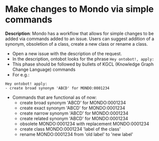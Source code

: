 # Make changes to Mondo via simple commands

**Description**: Mondo has a workflow that allows for simple changes to be added via commands added to an issue. Users can suggest addition of a synonym, obsoletion of a class, create a new class or rename a class. 

- Open a new issue with the description of the request.
 - In the description, ontobot looks for the phrase `Hey ontobot!, apply: `
 - This phase should be followed by bullets of KGCL (Knowledge Graph Change Language) commands
 - For e.g.:
 
 ```
Hey ontobot! apply:
- create broad synonym 'ABCD' for MONDO:0001234
```

- Commands that are functional as of now:
  - create broad synonym 'ABCD' for MONDO:0001234
  - create exact synonym 'ABCD' for MONDO:0001234
  - create narrow synonym 'ABCD' for MONDO:0001234
  - create related synonym 'ABCD' for MONDO:0001234
  - obsolete MONDO:0001234 with replacement MONDO:0001234
  - create class MONDO:0001234 'label of the class'
  - rename MONDO:0001234 from 'old label' to 'new label'
